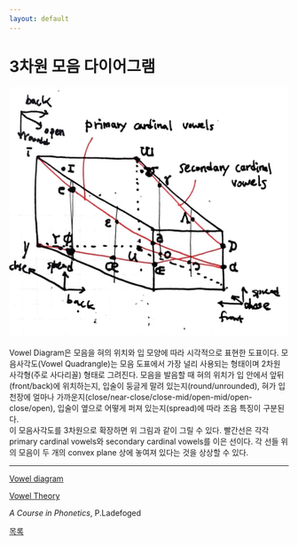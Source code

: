 ```yaml
---
layout: default
---
```

# 3차원 모음 다이어그램

![v](./250115.jpg)

Vowel Diagram은 모음을 혀의 위치와 입 모양에 따라 시각적으로 표현한 도표이다. 모음사각도(Vowel Quadrangle)는 모음 도표에서 가장 널리 사용되는 형태이며 2차원 사각형(주로 사다리꼴) 형태로 그려진다. 모음을 발음할 때 혀의 위치가 입 안에서 앞뒤(front/back)에 위치하는지, 입술이 둥글게 말려 있는지(round/unrounded), 혀가 입천장에 얼마나 가까운지(close/near-close/close-mid/open-mid/open-close/open), 입술이 옆으로 어떻게 퍼져 있는지(spread)에 따라 조음 특징이 구분된다.  
이 모음사각도를 3차원으로 확장하면 위 그림과 같이 그릴 수 있다. 빨간선은 각각 primary cardinal vowels와 secondary cardinal vowels를 이은 선이다. 각 선들 위의 모음이 두 개의 convex plane 상에 놓여져 있다는 것을 상상할 수 있다.

----
[Vowel diagram](https://en.wikipedia.org/wiki/Vowel_diagram)

[Vowel Theory](https://sail.usc.edu/~lgoldste/General_Phonetics/Vowels/Vowel_Theories.html)

*A Course in Phonetics*, P.Ladefoged

<div class="pagination">
  <a href="{{ '/List/Doodles/doodles.html' | relative_url }}" class="prev-button">목록</a>
</div>